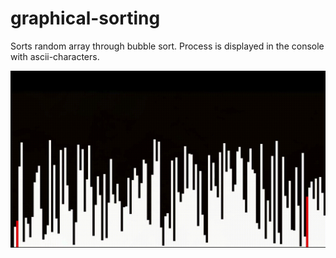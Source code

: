# graphical-sorting

Sorts random array through bubble sort. Process is displayed in the console with ascii-characters.

![QuickSort](QuickSort.gif)

